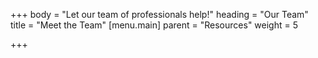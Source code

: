 +++
body = "Let our team of professionals help!"
heading = "Our Team"
title = "Meet the Team"
[menu.main]
parent = "Resources"
weight = 5

+++
